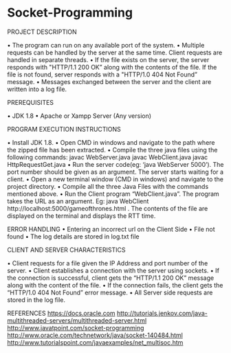 # Socket-Programming

PROJECT DESCRIPTION

• The program can run on any available port of the system.
• Multiple requests can be handled by the server at the same time. Client requests are handled in separate threads.
• If the file exists on the server, the server responds with "HTTP/1.1 200 OK” along with the contents of the file. If the file   is not found, server responds with a "HTTP/1.0 404 Not Found” message.
• Messages exchanged between the server and the client are written into a log file.

PREREQUISITES

• JDK 1.8
• Apache or Xampp Server (Any version)

PROGRAM EXECUTION INSTRUCTIONS

• Install JDK 1.8.
• Open CMD in windows and navigate to the path where the zipped file has been extracted.
• Compile the three java files using the following commands:
javac WebServer.java
javac WebClient.java
javac HttpRequestGet.java
• Run the server code(eg: ‘java WebServer 5000’). The port number should be given as an argument. The server starts waiting for a client.
• Open a new terminal window (CMD in windows) and navigate to the project directory.
• Compile all the three Java Files with the commands mentioned above.
• Run the Client program “WebClient.java”. The program takes the URL as an argument. Eg: java WebClient       http://localhost:5000/gameofthrones.html . The contents of the file are
displayed on the terminal and displays the RTT time.

ERROR HANDLING
• Entering an incorrect url on the Client Side
• File not found
• The log details are stored in log.txt file

CLIENT AND SERVER CHARACTERISTICS

• Client requests for a file given the IP Address and port number of the server.
• Client establishes a connection with the server using sockets.
• If the connection is successful, client gets the “HTTP/1.1 200 OK” message along with the content of the file.
• If the connection fails, the client gets the “HTTP/1.0 404 Not Found” error message.
• All Server side requests are stored in the log file.



REFERENCES
https://docs.oracle.com
http://tutorials.jenkov.com/java-multithreaded-servers/multithreaded-server.html
http://www.javatpoint.com/socket-programming
http://www.oracle.com/technetwork/java/socket-140484.html
http://www.tutorialspoint.com/javaexamples/net_multisoc.htm
